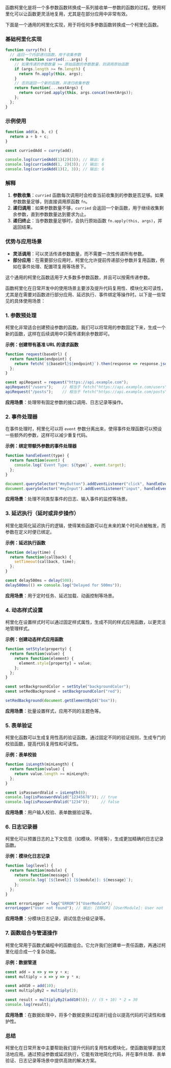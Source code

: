 函数柯里化是将一个多参数函数转换成一系列接收单一参数的函数的过程。使用柯里化可以让函数更灵活地复用，尤其是在部分应用中非常有效。

下面是一个通用的柯里化实现，用于将任何多参数函数转换成一个柯里化函数。

### 基础柯里化实现

```javascript
function curry(fn) {
  // 返回一个内部递归函数，用于收集参数
  return function curried(...args) {
    // 如果传递的参数数量 >= 原始函数的参数数量，则调用原始函数
    if (args.length >= fn.length) {
      return fn.apply(this, args);
    }
    // 否则返回一个新的函数，并递归收集参数
    return function(...nextArgs) {
      return curried.apply(this, args.concat(nextArgs));
    };
  };
}
```

### 示例使用

```javascript
function add(a, b, c) {
  return a + b + c;
}

const curriedAdd = curry(add);

console.log(curriedAdd(1)(2)(3)); // 输出: 6
console.log(curriedAdd(1, 2)(3)); // 输出: 6
console.log(curriedAdd(1)(2, 3)); // 输出: 6
```

### 解释

1. **参数收集**：`curried` 函数每次调用时会检查当前收集到的参数是否足够。如果参数数量足够，则直接调用原函数 `fn`。
2. **递归调用**：如果参数数量不够，`curried` 会返回一个新函数，用于继续收集剩余参数，直到参数数量达到要求为止。
3. **递归终止**：当参数数量足够时，会执行原始函数 `fn.apply(this, args)`，并返回结果。

### 优势与应用场景

- **灵活调用**：可以灵活传递参数数量，而不需要一次性传递所有参数。
- **部分应用**：在需要部分应用时，柯里化允许提前传递部分参数并复用函数，例如在事件处理、配置项复用等场景下。

这个通用的柯里化函数适用于大多数多参数函数，并且可以按需传递参数。



函数柯里化在日常开发中的使用场景主要涉及提升代码复用性、模块化和可读性，尤其是在需要对函数进行部分应用、延迟执行、事件绑定等操作时。以下是一些常见的具体使用场景：

### 1. **参数预处理**

柯里化非常适合创建预设参数的函数。我们可以将常用的参数固定下来，生成一个新的函数，这样在后续调用中只需传递剩余参数即可。

**示例：创建带有基准 URL 的请求函数**

```javascript
function request(baseUrl) {
  return function(endpoint) {
    return fetch(`${baseUrl}${endpoint}`).then(response => response.json());
  };
}

const apiRequest = request("https://api.example.com");
apiRequest("/users");    // 相当于 fetch("https://api.example.com/users")
apiRequest("/posts");    // 相当于 fetch("https://api.example.com/posts")
```

**应用场景**：处理带有固定参数的接口调用、日志记录等操作。

### 2. **事件处理器**

在事件处理时，柯里化可以将 `event` 参数分离出来，使得事件处理函数可以预设一些额外的参数，这样可以减少重复代码。

**示例：绑定带额外参数的事件处理器**

```javascript
function handleEvent(type) {
  return function(event) {
    console.log(`Event Type: ${type}`, event.target);
  };
}

document.querySelector("#myButton").addEventListener("click", handleEvent("click"));
document.querySelector("#myInput").addEventListener("input", handleEvent("input"));
```

**应用场景**：处理不同类型事件的日志、输入事件的监控等场景。

### 3. **延迟执行（延时或异步操作）**

柯里化能简化延迟执行的逻辑，使得某些函数可以在未来的某个时间点被触发，而参数在定义时便已绑定。

**示例：延迟执行函数**

```javascript
function delay(time) {
  return function(callback) {
    setTimeout(callback, time);
  };
}

const delay500ms = delay(500);
delay500ms(() => console.log("Delayed for 500ms"));
```

**应用场景**：用于定时任务、延迟加载、动画控制等场景。

### 4. **动态样式设置**

柯里化在设置样式时可以通过固定样式属性，生成不同的样式应用函数，以更灵活地管理样式。

**示例：创建动态样式应用函数**

```javascript
function setStyle(property) {
  return function(value) {
    return function(element) {
      element.style[property] = value;
    };
  };
}

const setBackgroundColor = setStyle("backgroundColor");
const setRedBackground = setBackgroundColor("red");

setRedBackground(document.getElementById("box"));
```

**应用场景**：批量设置样式，应用不同的主题色等。

### 5. **表单验证**

柯里化函数可以生成复用性高的验证函数。通过固定不同的验证规则，生成专门的校验函数，提高代码复用性和可读性。

**示例：表单校验**

```javascript
function isLength(minLength) {
  return function(value) {
    return value.length >= minLength;
  };
}

const isPasswordValid = isLength(8);
console.log(isPasswordValid("12345678")); // true
console.log(isPasswordValid("1234"));     // false
```

**应用场景**：用户输入校验、表单数据验证等。

### 6. **日志记录器**

柯里化可以预置日志的上下文信息（如模块、环境等），生成更加精确的日志记录函数。

**示例：模块化日志记录**

```javascript
function log(level) {
  return function(module) {
    return function(message) {
      console.log(`[${level}] [${module}]: ${message}`);
    };
  };
}

const errorLogger = log("ERROR")("UserModule");
errorLogger("User not found"); // 输出: [ERROR] [UserModule]: User not found
```

**应用场景**：分模块日志记录，调试信息分级记录等。

### 7. **函数组合与管道操作**

柯里化常用于函数式编程中的函数组合。它允许我们创建单一责任函数，再通过柯里化组合成一个复杂功能。

**示例：数据管道**

```javascript
const add = x => y => y + x;
const multiply = x => y => y * x;

const add10 = add(10);
const multiplyBy2 = multiply(2);

const result = multiplyBy2(add10(5)); // (5 + 10) * 2 = 30
console.log(result);
```

**应用场景**：在数据处理中，将多个数据变换过程进行组合以提高代码的可读性和维护性。

### 总结

柯里化在日常开发中主要帮助我们提升代码的复用性和模块化，使函数能够更加灵活地应用。通过预设参数或延迟执行，它能有效地简化代码，并在事件处理、表单验证、日志记录等场景中提供高效的解决方案。